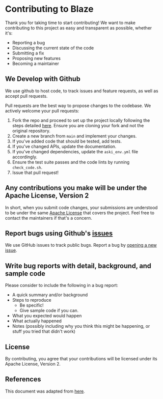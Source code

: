 # Contributing to Blaze
Thank you for taking time to start contributing! We want to make contributing to this project as easy and transparent as possible, whether it's:

- Reporting a bug
- Discussing the current state of the code
- Submitting a fix
- Proposing new features
- Becoming a maintainer

## We Develop with Github
We use github to host code, to track issues and feature requests, as well as accept pull requests.

Pull requests are the best way to propose changes to the codebase. We actively welcome your pull requests:

1. Fork the repo and proceed to set up the project locally following the steps detailed [here](./README.md#installation). Ensure you are cloning your fork and not the original repository.
2. Create a new branch from `main` and implement your changes.
3. If you've added code that should be tested, add tests.
4. If you've changed APIs, update the documentation.
5. If you've changed dependencies, update the `aski_env.yml` file accordingly.
6. Ensure the test suite passes and the code lints by running `check_code.sh`.
7. Issue that pull request!

## Any contributions you make will be under the Apache License, Version 2
In short, when you submit code changes, your submissions are understood to be under the same [Apache License](LICENSE) that covers the project.
Feel free to contact the maintainers if that's a concern.

## Report bugs using Github's [issues](https://github.com/cisco-open/blaze/issues)
We use GitHub issues to track public bugs. Report a bug by [opening a new issue](https://github.com/cisco-open/blaze/issues).

## Write bug reports with detail, background, and sample code

Please consider to include the following in a bug report:

- A quick summary and/or background
- Steps to reproduce
  - Be specific!
  - Give sample code if you can.
- What you expected would happen
- What actually happened
- Notes (possibly including why you think this might be happening, or stuff you tried that didn't work)

## License
By contributing, you agree that your contributions will be licensed under its Apache License, Version 2.

## References
This document was adapted from [here](https://gist.github.com/briandk/3d2e8b3ec8daf5a27a62).